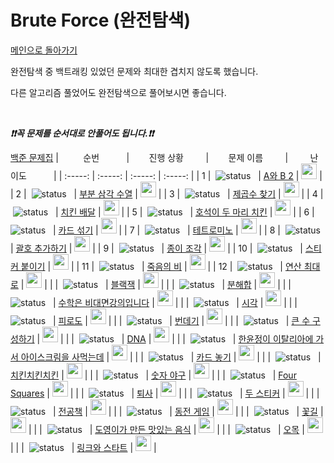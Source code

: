 # Brute Force (완전탐색)

[메인으로 돌아가기](https://github.com/tony9402/baekjoon)

완전탐색 중 백트래킹 있었던 문제와 최대한 겹치지 않도록 했습니다.

다른 알고리즘 풀었어도 완전탐색으로 풀어보시면 좋습니다.

<br>

***❗️❗️꼭 문제를 순서대로 안풀어도 됩니다.❗️❗️***

[백준 문제집](https://www.acmicpc.net/workbook/view/7271)
| 	          순번          	 |	        진행 상황         	|	        문제 이름         	|	         난이도          	|
| 	 :-----: 	 |	 :-----: 	|	 :-----: 	|	 :-----: 	|
| 	1	 |	  ![status][ToDo]  	|	 <a href="http://www.acmicpc.net/problem/12919" target="_blank">A와 B 2</a> 	|	 <img height="25px" width="25px" src="https://static.solved.ac/tier_small/11.svg"/> 	|
| 	2	 |	  ![status][ToDo]  	|	 <a href="http://www.acmicpc.net/problem/1548" target="_blank">부분 삼각 수열</a> 	|	 <img height="25px" width="25px" src="https://static.solved.ac/tier_small/11.svg"/> 	|
| 	3	 |	  ![status][ToDo]  	|	 <a href="http://www.acmicpc.net/problem/1025" target="_blank">제곱수 찾기</a> 	|	 <img height="25px" width="25px" src="https://static.solved.ac/tier_small/11.svg"/> 	|
| 	4	 |	  ![status][ToDo]  	|	 <a href="http://www.acmicpc.net/problem/15686" target="_blank">치킨 배달</a> 	|	 <img height="25px" width="25px" src="https://static.solved.ac/tier_small/11.svg"/> 	|
| 	5	 |	  ![status][ToDo]  	|	 <a href="http://www.acmicpc.net/problem/21278" target="_blank">호석이 두 마리 치킨</a> 	|	 <img height="25px" width="25px" src="https://static.solved.ac/tier_small/11.svg"/> 	|
| 	6	 |	  ![status][ToDo]  	|	 <a href="http://www.acmicpc.net/problem/21315" target="_blank">카드 섞기</a> 	|	 <img height="25px" width="25px" src="https://static.solved.ac/tier_small/11.svg"/> 	|
| 	7	 |	  ![status][ToDo]  	|	 <a href="http://www.acmicpc.net/problem/14500" target="_blank">테트로미노</a> 	|	 <img height="25px" width="25px" src="https://static.solved.ac/tier_small/12.svg"/> 	|
| 	8	 |	  ![status][ToDo]  	|	 <a href="http://www.acmicpc.net/problem/16637" target="_blank">괄호 추가하기</a> 	|	 <img height="25px" width="25px" src="https://static.solved.ac/tier_small/13.svg"/> 	|
| 	9	 |	  ![status][ToDo]  	|	 <a href="http://www.acmicpc.net/problem/14391" target="_blank">종이 조각</a> 	|	 <img height="25px" width="25px" src="https://static.solved.ac/tier_small/13.svg"/> 	|
| 	10	 |	  ![status][ToDo]  	|	 <a href="http://www.acmicpc.net/problem/18808" target="_blank">스티커 붙이기</a> 	|	 <img height="25px" width="25px" src="https://static.solved.ac/tier_small/13.svg"/> 	|
| 	11	 |	  ![status][ToDo]  	|	 <a href="http://www.acmicpc.net/problem/22944" target="_blank">죽음의 비</a> 	|	 <img height="25px" width="25px" src="https://static.solved.ac/tier_small/13.svg"/> 	|
| 	12	 |	  ![status][ToDo]  	|	 <a href="http://www.acmicpc.net/problem/21943" target="_blank">연산 최대로</a> 	|	 <img height="25px" width="25px" src="https://static.solved.ac/tier_small/14.svg"/> 	|
| 		 |	  ![status][ToDo]  	|	 <a href="http://www.acmicpc.net/problem/2798" target="_blank">블랙잭</a> 	|	 <img height="25px" width="25px" src="https://static.solved.ac/tier_small/4.svg"/> 	|
| 		 |	  ![status][ToDo]  	|	 <a href="http://www.acmicpc.net/problem/2231" target="_blank">분해합</a> 	|	 <img height="25px" width="25px" src="https://static.solved.ac/tier_small/4.svg"/> 	|
| 		 |	  ![status][ToDo]  	|	 <a href="http://www.acmicpc.net/problem/19532" target="_blank">수학은 비대면강의입니다</a> 	|	 <img height="25px" width="25px" src="https://static.solved.ac/tier_small/4.svg"/> 	|
| 		 |	  ![status][ToDo]  	|	 <a href="http://www.acmicpc.net/problem/18312" target="_blank">시각</a> 	|	 <img height="25px" width="25px" src="https://static.solved.ac/tier_small/4.svg"/> 	|
| 		 |	  ![status][ToDo]  	|	 <a href="http://www.acmicpc.net/problem/22864" target="_blank">피로도</a> 	|	 <img height="25px" width="25px" src="https://static.solved.ac/tier_small/4.svg"/> 	|
| 		 |	  ![status][ToDo]  	|	 <a href="http://www.acmicpc.net/problem/15721" target="_blank">번데기</a> 	|	 <img height="25px" width="25px" src="https://static.solved.ac/tier_small/6.svg"/> 	|
| 		 |	  ![status][ToDo]  	|	 <a href="http://www.acmicpc.net/problem/18511" target="_blank">큰 수 구성하기</a> 	|	 <img height="25px" width="25px" src="https://static.solved.ac/tier_small/6.svg"/> 	|
| 		 |	  ![status][ToDo]  	|	 <a href="http://www.acmicpc.net/problem/1969" target="_blank">DNA</a> 	|	 <img height="25px" width="25px" src="https://static.solved.ac/tier_small/7.svg"/> 	|
| 		 |	  ![status][ToDo]  	|	 <a href="http://www.acmicpc.net/problem/2422" target="_blank">한윤정이 이탈리아에 가서 아이스크림을 사먹는데</a> 	|	 <img height="25px" width="25px" src="https://static.solved.ac/tier_small/7.svg"/> 	|
| 		 |	  ![status][ToDo]  	|	 <a href="http://www.acmicpc.net/problem/5568" target="_blank">카드 놓기</a> 	|	 <img height="25px" width="25px" src="https://static.solved.ac/tier_small/7.svg"/> 	|
| 		 |	  ![status][ToDo]  	|	 <a href="http://www.acmicpc.net/problem/16439" target="_blank">치킨치킨치킨</a> 	|	 <img height="25px" width="25px" src="https://static.solved.ac/tier_small/7.svg"/> 	|
| 		 |	  ![status][ToDo]  	|	 <a href="http://www.acmicpc.net/problem/2503" target="_blank">숫자 야구</a> 	|	 <img height="25px" width="25px" src="https://static.solved.ac/tier_small/8.svg"/> 	|
| 		 |	  ![status][ToDo]  	|	 <a href="http://www.acmicpc.net/problem/17626" target="_blank">Four Squares</a> 	|	 <img height="25px" width="25px" src="https://static.solved.ac/tier_small/8.svg"/> 	|
| 		 |	  ![status][ToDo]  	|	 <a href="http://www.acmicpc.net/problem/14501" target="_blank">퇴사</a> 	|	 <img height="25px" width="25px" src="https://static.solved.ac/tier_small/8.svg"/> 	|
| 		 |	  ![status][ToDo]  	|	 <a href="http://www.acmicpc.net/problem/16937" target="_blank">두 스티커</a> 	|	 <img height="25px" width="25px" src="https://static.solved.ac/tier_small/8.svg"/> 	|
| 		 |	  ![status][ToDo]  	|	 <a href="http://www.acmicpc.net/problem/16508" target="_blank">전공책</a> 	|	 <img height="25px" width="25px" src="https://static.solved.ac/tier_small/8.svg"/> 	|
| 		 |	  ![status][ToDo]  	|	 <a href="http://www.acmicpc.net/problem/9079" target="_blank">동전 게임</a> 	|	 <img height="25px" width="25px" src="https://static.solved.ac/tier_small/9.svg"/> 	|
| 		 |	  ![status][ToDo]  	|	 <a href="http://www.acmicpc.net/problem/14620" target="_blank">꽃길</a> 	|	 <img height="25px" width="25px" src="https://static.solved.ac/tier_small/9.svg"/> 	|
| 		 |	  ![status][ToDo]  	|	 <a href="http://www.acmicpc.net/problem/2961" target="_blank">도영이가 만든 맛있는 음식</a> 	|	 <img height="25px" width="25px" src="https://static.solved.ac/tier_small/9.svg"/> 	|
| 		 |	  ![status][ToDo]  	|	 <a href="http://www.acmicpc.net/problem/2615" target="_blank">오목</a> 	|	 <img height="25px" width="25px" src="https://static.solved.ac/tier_small/10.svg"/> 	|
| 		 |	  ![status][ToDo]  	|	 <a href="http://www.acmicpc.net/problem/15661" target="_blank">링크와 스타트</a> 	|	 <img height="25px" width="25px" src="https://static.solved.ac/tier_small/10.svg"/> 	|


[TODO]: https://img.shields.io/badge/-TODO-DFFD26
[DOING]: https://img.shields.io/badge/-DOING-31AE0F
[DONE]: https://img.shields.io/badge/-DONE-0885CC
